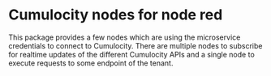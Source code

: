 # Cumulocity nodes for node red

This package provides a few nodes which are using the microservice credentials to connect to Cumulocity.
There are multiple nodes to subscribe for realtime updates of the different Cumulocity APIs and a single node to execute requests to some endpoint of the tenant.

